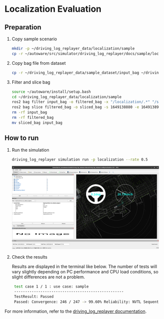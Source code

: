 # Localization Evaluation

## Preparation

1. Copy sample scenario

   ```bash
   mkdir -p ~/driving_log_replayer_data/localization/sample
   cp -r ~/autoware/src/simulator/driving_log_replayer/docs/sample/localization/scenario.yaml ~/driving_log_replayer_data/localization/sample
   ```

2. Copy bag file from dataset

   ```bash
   cp -r ~/driving_log_replayer_data/sample_dataset/input_bag ~/driving_log_replayer_data/localization/sample
   ```

3. Filter and slice bag

   ```bash
   source ~/autoware/install/setup.bash
   cd ~/driving_log_replayer_data/localization/sample
   ros2 bag filter input_bag -o filtered_bag -x "/localization/.*" "/sensing/lidar/concatenated/pointcloud" "/tf"
   ros2 bag slice filtered_bag -o sliced_bag -s 1649138880 -e 1649138910
   rm -rf input_bag
   rm -rf filtered_bag
   mv sliced_bag input_bag
   ```

## How to run

1. Run the simulation

   ```bash
   driving_log_replayer simulation run -p localization --rate 0.5
   ```

   ![localization](images/localization.png)

2. Check the results

   Results are displayed in the terminal like below.
   The number of tests will vary slightly depending on PC performance and CPU load conditions, so slight differences are not a problem.

   ```bash
    test case 1 / 1 : use case: sample
    --------------------------------------------------
    TestResult: Passed
    Passed: Convergence: 246 / 247 -> 99.60% Reliability: NVTL Sequential NG Count: 0 (Total Test: 248)
   ```

For more information, refer to the [driving_log_replayer documentation](https://tier4.github.io/driving_log_replayer/).

